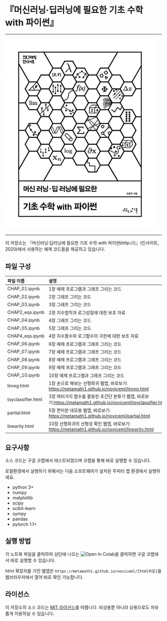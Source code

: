 # 『머신러닝·딥러닝에 필요한 기초 수학 with 파이썬』 

---

<img src="https://github.com/metamath1/noviceml/blob/master/front.jpg" width="480">

---

이 저장소는 『머신러닝·딥러닝에 필요한 기초 수학 with 파이썬(http://)』(인사이트, 2020)에서 사용하는 예제 코드들을 제공하고 있습니다. 

## 파일 구성

|파일 이름 |설명                                                |
|:--                |:--                                                |
|CHAP_01.ipynb      | 1장 예제 프로그램과 그래프 그리는 코드 |
|CHAP_02.ipynb      | 2장 그래프 그리는 코드 |
|CHAP_03.ipynb      | 3장 그래프 그리는 코드 |
|CHAP2_eqs.ipynb   | 2장 지수법칙과 로그성질에 대한 보조 자료 |
|CHAP_04.ipynb      | 4장 그래프 그리는 코드 |
|CHAP_05.ipynb      | 5장 그래프 그리는 코드 |
|CHAP4_eqs.ipynb   | 4장 지수함수와 로그함수의 극한에 대한 보조 자료 |
|CHAP_06.ipynb      | 6장 예제 프로그램과 그래프 그리는 코드 |
|CHAP_07.ipynb      | 7장 예제 프로그램과 그래프 그리는 코드 |
|CHAP_08.ipynb      | 8장 예제 프로그램과 그래프 그리는 코드 |
|CHAP_09.ipynb      | 9장 예제 프로그램과 그래프 그리는 코드 |
|CHAP_10.ipynb      | 10장 예제 프로그램과 그래프 그리는 코드 |
|linreg.html        | 1장 손으로 해보는 선형회귀 웹앱, 바로보기: https://metamath1.github.io/noviceml/linreg.html |
|toyclassifier.html | 3장 여러가지 함수를 활용한 초간단 분류기 웹앱, 바로보기:https://metamath1.github.io/noviceml/toyclassifier.html  |
|partial.html       | 5장 편미분 데모용 웹앱, 바로보기: https://metamath1.github.io/noviceml/partial.html |
|linearity.html     | 10장 선형회귀의 선형성 확인 웹앱, 바로보기: https://metamath1.github.io/noviceml/linearity.html |

## 요구사항
소스 코드는 구글 코랩에서 테스트되었으며 코랩을 통해 바로 실행할 수 있습니다.

로컬환경에서 실행하기 위해서는 다음 소프트웨어가 설치된 주피터 랩 환경에서 실행하세요.

* python 3+
* numpy
* matplotlib
* scipy
* scikit-learn
* sympy
* pandas
* pytorch 1.1+

## 실행 방법

각 노트북 파일을 클릭하여 상단에 나오는 ![Open In Colab](https://colab.research.google.com/assets/colab-badge.svg)을 클릭하면 구글 코랩에서 바로 실행할 수 있습니다.

html 확장자를 가진 웹앱은 `https://metamath1.github.io/noviceml/[html파일]`을 웹브라우저에서 열어 바로 확인 가능합니다.


## 라이선스

이 저장소의 소스 코드는 [MIT 라이선스](http://www.opensource.org/licenses/MIT)를 따릅니다.
비상용뿐 아니라 상용으로도 자유롭게 이용하실 수 있습니다.

